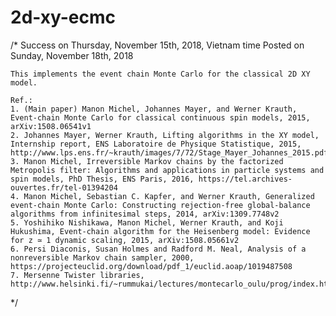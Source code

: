# 2d-xy-ecmc
/*  Success on Thursday, November 15th, 2018, Vietnam time
    Posted on Sunday, November 18th, 2018

    This implements the event chain Monte Carlo for the classical 2D XY model.

    Ref.:
    1. (Main paper) Manon Michel, Johannes Mayer, and Werner Krauth, Event-chain Monte Carlo for classical continuous spin models, 2015, arXiv:1508.06541v1
    2. Johannes Mayer, Werner Krauth, Lifting algorithms in the XY model, Internship report, ENS Laboratoire de Physique Statistique, 2015, http://www.lps.ens.fr/~krauth/images/7/72/Stage_Mayer_Johannes_2015.pdf
    3. Manon Michel, Irreversible Markov chains by the factorized Metropolis filter: Algorithms and applications in particle systems and spin models, PhD Thesis, ENS Paris, 2016, https://tel.archives-ouvertes.fr/tel-01394204
    4. Manon Michel, Sebastian C. Kapfer, and Werner Krauth, Generalized event-chain Monte Carlo: Constructing rejection-free global-balance algorithms from infinitesimal steps, 2014, arXiv:1309.7748v2
    5. Yoshihiko Nishikawa, Manon Michel, Werner Krauth, and Koji Hukushima, Event-chain algorithm for the Heisenberg model: Evidence for z ≃ 1 dynamic scaling, 2015, arXiv:1508.05661v2 
    6. Persi Diaconis, Susan Holmes and Radford M. Neal, Analysis of a nonreversible Markov chain sampler, 2000, https://projecteuclid.org/download/pdf_1/euclid.aoap/1019487508
    7. Mersenne Twister libraries, http://www.helsinki.fi/~rummukai/lectures/montecarlo_oulu/prog/index.html

*/

